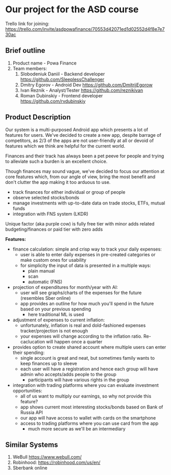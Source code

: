 # Our project for the ASD course

Trello link for joining: https://trello.com/invite/asdpowafinance/70553d42071ed1d02552d4f8e7e730ac

## Brief outline

1. Product name - Powa Finance
2. Team members:
   1. Slobodeniuk Daniil - Backend developer https://github.com/SleeplessChallenger
   2. Dmitry Egorov - Android Dev https://github.com/DmitrijEgorow 
   3. Ivan Reznik - Analyst/Tester https://github.com/reznikivan
   4. Roman Dubinskiy - Frontend developer https://github.com/rvdubinskiy

## Product Description

Our system is a multi-purposed Android app which presents a lot of features for users. We've decided
to create a new app, despite barrage of competitors, as 2/3 of the apps are not user-friendly at all
or devoid of features which we think are helpful for the current world.

Finances and their track has always been a pet peeve for people and trying to alleviate such a burden
is an excellent choice.

Though finances may sound vague, we've decided to focus our attention at core features which, from our angle
of view, bring the most benefit and don't clutter the app making it too arduous to use.

- track finances for either individual or group of people
- observe selected stocks/bonds
- manage investments with up-to-date data on trade stocks, ETFs, mutual funds
- integration with FNS system (LKDR)

Unique factor (aka purple cow) is fully free tier with minor adds related budgeting/finances 
    or paid tier with zero adds 

**Features:**

* finance calculation: simple and crisp way to track your daily expenses:
  * user is able to enter daily expenses in pre-created categories or make custom ones for usability
  * for simplicity the input of data is presented in a multiple ways:
    * plain manual
    * scan
    * automatic (FNS)
* projection of expenditures for month/year with AI: 
  * user will see graphs/charts of the expenses for the future (resembles Sber online)
  * app provides an outline for how much you'll spend in the future based on your previous spending
    * here traditional ML is used
* adjustment of expenses to current inflation:
  * unfortunately, inflation is real and dold-fashioned expenses tracker/projection is not enough
  * your expenses will change according to the inflation ratio. Re-caclucation will happen once a quarter
* provides option to create shared account where multiple users can enter their spending:
  * single account is great and neat, but sometimes family wants to keep finances up to sleeve
  * each user will have a registration and hence each group will have admin who accepts/adds people to
    the group
    * participants will have various rights in the group
* integration with trading platforms where you can evaluate investment opportunities:
  * all of us want to multiply our earnings, so why not provide this feature?
  * app shows current most interesting stocks/bonds based on Bank of Russia API
  * our app will have access to wallet with cards on the smartphone
  * access to trading platforms where you can use card from the app
    * much more secure as we'll be an intermediary
    
## Similar Systems

1. WeBull https://www.webull.com/
2. Robinhood: https://robinhood.com/us/en/
3. Sberbank online